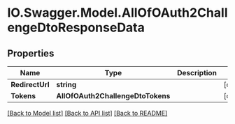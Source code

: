 # IO.Swagger.Model.AllOfOAuth2ChallengeDtoResponseData
## Properties

Name | Type | Description | Notes
------------ | ------------- | ------------- | -------------
**RedirectUrl** | **string** |  | [optional] 
**Tokens** | **AllOfOAuth2ChallengeDtoTokens** |  | [optional] 

[[Back to Model list]](../README.md#documentation-for-models) [[Back to API list]](../README.md#documentation-for-api-endpoints) [[Back to README]](../README.md)

